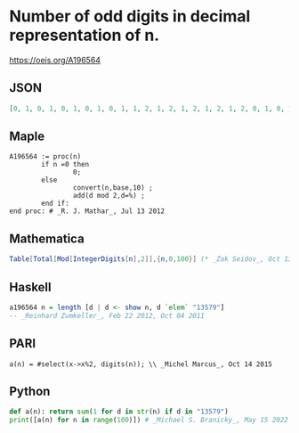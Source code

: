 # Number of odd digits in decimal representation of n\.
https://oeis.org/A196564
## JSON
```JSON
[0, 1, 0, 1, 0, 1, 0, 1, 0, 1, 1, 2, 1, 2, 1, 2, 1, 2, 1, 2, 0, 1, 0, 1, 0, 1, 0, 1, 0, 1, 1, 2, 1, 2, 1, 2, 1, 2, 1, 2, 0, 1, 0, 1, 0, 1, 0, 1, 0, 1, 1, 2, 1, 2, 1, 2, 1, 2, 1, 2, 0, 1, 0, 1, 0, 1, 0, 1, 0, 1, 1, 2, 1, 2, 1, 2, 1, 2, 1, 2, 0, 1, 0, 1, 0, 1]
```
## Maple
```Maple
A196564 := proc(n)
        if n =0 then
                0;
        else
                convert(n,base,10) ;
                add(d mod 2,d=%) ;
        end if:
end proc: # _R. J. Mathar_, Jul 13 2012
```
## Mathematica
```Mathematica
Table[Total[Mod[IntegerDigits[n],2]],{n,0,100}] (* _Zak Seidov_, Oct 13 2015 *)
```
## Haskell
```Haskell
a196564 n = length [d | d <- show n, d `elem` "13579"]
-- _Reinhard Zumkeller_, Feb 22 2012, Oct 04 2011
```
## PARI
```PARI
a(n) = #select(x->x%2, digits(n)); \\ _Michel Marcus_, Oct 14 2015
```
## Python
```Python
def a(n): return sum(1 for d in str(n) if d in "13579")
print([a(n) for n in range(100)]) # _Michael S. Branicky_, May 15 2022
```
